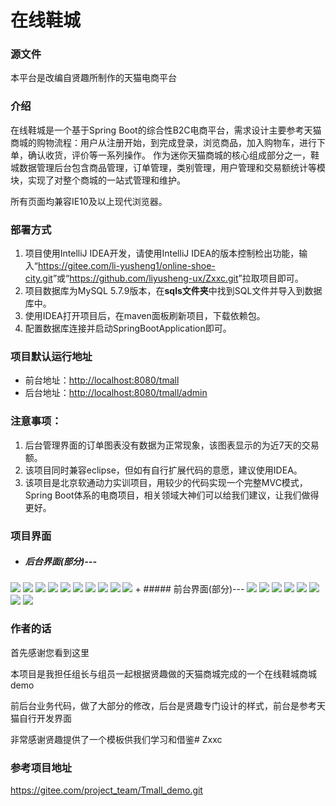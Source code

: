 # 在线鞋城
### 源文件
本平台是改编自贤趣所制作的天猫电商平台
### 介绍
在线鞋城是一个基于Spring Boot的综合性B2C电商平台，需求设计主要参考天猫商城的购物流程：用户从注册开始，到完成登录，浏览商品，加入购物车，进行下单，确认收货，评价等一系列操作。
作为迷你天猫商城的核心组成部分之一，鞋城数据管理后台包含商品管理，订单管理，类别管理，用户管理和交易额统计等模块，实现了对整个商城的一站式管理和维护。

所有页面均兼容IE10及以上现代浏览器。

### 部署方式
1. 项目使用IntelliJ IDEA开发，请使用IntelliJ IDEA的版本控制检出功能，输入“<https://gitee.com/li-yusheng1/online-shoe-city.git>”或“<https://github.com/liyusheng-ux/Zxxc.git>”拉取项目即可。
2. 项目数据库为MySQL 5.7.9版本，在**sqls文件夹**中找到SQL文件并导入到数据库中。
3. 使用IDEA打开项目后，在maven面板刷新项目，下载依赖包。
4. 配置数据库连接并启动SpringBootApplication即可。

### 项目默认运行地址
+ 前台地址：<http://localhost:8080/tmall>
+ 后台地址：<http://localhost:8080/tmall/admin>

### 注意事项：
1. 后台管理界面的订单图表没有数据为正常现象，该图表显示的为近7天的交易额。
2. 该项目同时兼容eclipse，但如有自行扩展代码的意愿，建议使用IDEA。
3. 该项目是北京软通动力实训项目，用较少的代码实现一个完整MVC模式，Spring Boot体系的电商项目，相关领域大神们可以给我们建议，让我们做得更好。

### 项目界面
+ ##### 后台界面(部分)---
<img src="screenshot/admin/主页.jpg">
<img src="screenshot/admin/所有产品.jpg">
<img src="screenshot/admin/产品详情.jpg">
<img src="screenshot/admin/产品分类.jpg">
<img src="screenshot/admin/分类详情.jpg">
<img src="screenshot/admin/用户管理.jpg">
<img src="screenshot/admin/用户详情.jpg">
<img src="screenshot/admin/订单列表.jpg">
<img src="screenshot/admin/订单详情.jpg">
<img src="screenshot/admin/我的账户.jpg">
+ ##### 前台界面(部分)---
<img src="screenshot/fore/登陆页面.jpg">
<img src="screenshot/fore/首页.jpg">
<img src="screenshot/fore/产品详情.jpg">
<img src="screenshot/fore/下单页面.jpg">
<img src="screenshot/fore/订单页面.jpg">
<img src="screenshot/fore/确认收货.jpg">
<img src="screenshot/fore/产品列表.jpg">
<img src="screenshot/fore/购物车.jpg">

### 作者的话

首先感谢您看到这里

本项目是我担任组长与组员一起根据贤趣做的天猫商城完成的一个在线鞋城商城demo

前后台业务代码，做了大部分的修改，后台是贤趣专门设计的样式，前台是参考天猫自行开发界面

非常感谢贤趣提供了一个模板供我们学习和借鉴# Zxxc


### 参考项目地址
https://gitee.com/project_team/Tmall_demo.git